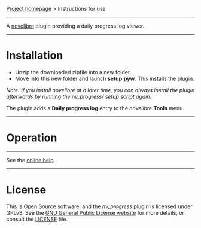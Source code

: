 [Project homepage](https://github.com/peter88213/nv_progress) > Instructions for use

--- 

A [novelibre](https://github.com/peter88213/novelibre/) plugin providing a daily progress log viewer. 


---

# Installation

- Unzip the downloaded zipfile into a new folder.
- Move into this new folder and launch **setup.pyw**. This installs the plugin.

*Note: If you install novelibre at a later time, you can always install the plugin afterwards by running the nv_progress/ setup script again.*

The plugin adds a **Daily progress log** entry to the *novelibre* **Tools** menu. 

---

# Operation

---

See the [online help](https://github.com/peter88213/nv_progress/tree/main/docs/nv_progress).

---

# License

This is Open Source software, and the *nv_progress* plugin is licensed under GPLv3. See the
[GNU General Public License website](https://www.gnu.org/licenses/gpl-3.0.en.html) for more
details, or consult the [LICENSE](https://github.com/peter88213/nv_progress/blob/main/LICENSE) file.
